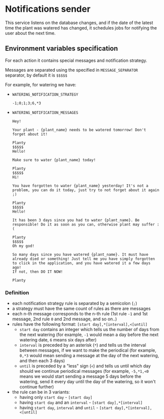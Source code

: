 # Notifications sender

This service listens on the database changes, and if the date of the latest time the plant was watered has changed, it schedules jobs for notifying the user about the next time.

## Environment variables specification

For each action it contains special messages and notification strategy.

Messages are separated using the specified in `MESSAGE_SEPARATOR` separator, by default it is `$$$$$`

For example, for watering we have:

* `WATERING_NOTIFICATION_STRATEGY`

    ```
    -1;0;1;3;6,*3
    ```

* `WATERING_NOTIFICATION_MESSAGES`

    ```
    Hey!

    Your plant - {plant_name} needs to be watered tomorrow! Don't forget about it!

    Planty
    $$$$$
    Hello!

    Make sure to water {plant_name} today!

    Planty
    $$$$$
    Hi!

    You have forgotten to water {plant_name} yesterday! It's not a problem, you can do it today, just try to not forget about it again ;)

    Planty
    $$$$$
    Hello!

    It has been 3 days since you had to water {plant_name}. Be responsible! Do it as soon as you can, otherwise plant may suffer :(
        
    Planty
    $$$$$
    Oh my god!

    So many days since you have watered {plant_name}. It must have already died or something! Just tell me you have simply forgotten to click in the application, and you have watered it a few days ago!
    If not, then DO IT NOW!

    Planty
    ```

### Definition

* each notification strategy rule is separated by a semicolon (`;`)
* a strategy must have the same count of rules as there are messages
* each n-th message corresponds to the n-th rule (1st rule `-1` and 1st message, 2nd rule `0` and 2nd message, and so on..)
* rules have the following format: `[start day],*[interval],<[until]`
  * `start day` contains an integer which tells us the number of days from the next watering (for example, `-1` would mean a day before the next watering date, `6` means six days after)
  * `interval` is preceded by an asterisk (`*`) and tells us the interval between messages, if we want to make the periodical (for example, `0,*3` would mean sending a message at the day of the next watering, and then each 3 days)
  * `until` is preceded by a "less" sign (`<`) and tells us until which day should we continue periodical messages (for example, `-5,*1,<0` means we would start sending a message 5 days before the watering, send it every day until the day of the watering, so it won't continue further)
* the rule can be in 3 variants:
  * having only `start day` - `[start day]`
  * having `start day` and an `interval` - `[start day],*[interval]`
  * having `start day`, `interval` and `until` - `[start day],*[interval],<[until]`
